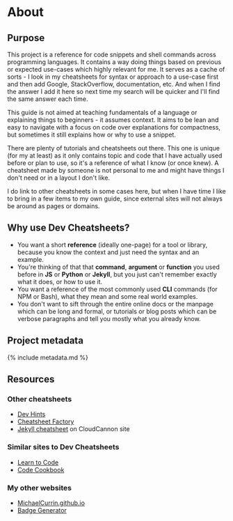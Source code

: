 # About


## Purpose

This project is a reference for code snippets and shell commands across programming languages. It contains a way doing things based on previous or expected use-cases which highly relevant for me. It serves as a cache of sorts - I look in my cheatsheets for syntax or approach to a use-case first and then add Google, StackOverflow, documentation, etc. And when I find the answer I add it here so next time my search will be quicker and I'll find the same answer each time.

This guide is not aimed at teaching fundamentals of a language or explaining things to beginners - it assumes context. It aims to be lean and easy to navigate with a focus on code over explanations for compactness, but sometimes it still explains how or why to use a snippet.

There are plenty of tutorials and cheatsheets out there. This one is unique (for my at least) as it only contains topic and code that I have actually used before or plan to use, so it's a reference of what I know (or once knew). A cheatsheet made by someone is not personal to me and might have things I don't need or in a layout I don't like.

I do link to other cheatsheets in some cases here, but when I have time I like to bring in a few items to my own guide, since external sites will not always be around as pages or domains.


## Why use Dev Cheatsheets?

- You want a short **reference** (ideally one-page) for a tool or library, because you know the context and just need the syntax and an example.
- You're thinking of that that **command**, **argument** or **function** you used before in **JS** or **Python** or **Jekyll**, but you just can't remember exactly what it does, or how to use it.
- You want a reference of the most commonly used **CLI** commands (for NPM or Bash), what they mean and some real world examples.
- You don't want to sift through the entire online docs or the manpage which can be long and formal, or tutorials or blog posts which can be verbose paragraphs and tell you mostly what you already know.

<!-- NOTES

## Ramblings

I add code here if I find I use it more than once, from other cheatsheets, StackOverflow or my own creation. There may be links, but the idea is to be explicit here to avoid clicking through and also the risk of external content moving/disappearing.

The idea is to have boilerplate and templates which I already I understand and can use as a reference. This is not aimed at learning the language or concept for the first time.

The code here might not actually run, especially templates.

I am likely going to copy-paste the things in here often. Just to make typing it that much easier and to save a Stack Overflow search for an item I found before.

I might memorize the items, or just type them out enough times that I know them, but I keep as a cheatsheet for long term use.

There are also hacks which are not necessarily useful to someone learning the language but something I use.

There might also be links to cheatsheets I've found. I might take an existing cheatsheet and cut it down to the stuff I don't know so well yet but am likely to need.

The idea is to keep this project as a lean as possible. Wider details on learning or using a language are covered in my other projects.

There may be missing context or explanations and obvious things are excluded. As the cheatsheet is intended for myself mainly.
-->


## Project metadata

{% include metadata.md %}


## Resources

### Other cheatsheets

- [Dev Hints](https://devhints.io)
- [Cheatsheet Factory](https://cheatsheetfactory.geekyhacker.com/)
- [Jekyll cheatsheet](https://learn.cloudcannon.com/jekyll-cheat-sheet/) on CloudCannon site

### Similar sites to Dev Cheatsheets

- [Learn to Code](https://github.com/MichaelCurrin/learn-to-code)
- [Code Cookbook](https://github.com/MichaelCurrin/code-cookbook)

### My other websites

- [MichaelCurrin.github.io](https://michaelcurrin.github.io/)
- [Badge Generator](https://michaelcurrin.github.io/badge-generator)
